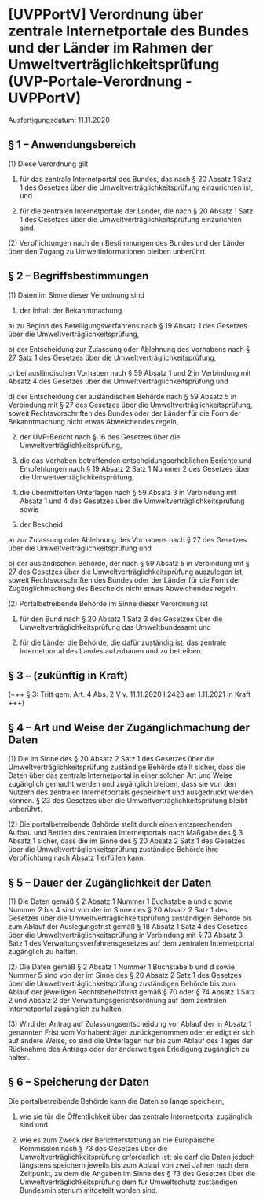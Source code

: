 # [UVPPortV] Verordnung über zentrale Internetportale des Bundes und der Länder im Rahmen der Umweltverträglichkeitsprüfung  (UVP-Portale-Verordnung - UVPPortV)

Ausfertigungsdatum: 11.11.2020

 

## § 1 – Anwendungsbereich

(1) Diese Verordnung gilt

1. für das zentrale Internetportal des Bundes, das nach § 20 Absatz 1 Satz 1 des Gesetzes über die Umweltverträglichkeitsprüfung einzurichten ist, und

2. für die zentralen Internetportale der Länder, die nach § 20 Absatz 1 Satz 1 des Gesetzes über die Umweltverträglichkeitsprüfung einzurichten sind.

(2) Verpflichtungen nach den Bestimmungen des Bundes und der Länder über den Zugang zu Umweltinformationen bleiben unberührt.


## § 2 – Begriffsbestimmungen

(1) Daten im Sinne dieser Verordnung sind

1. der Inhalt der Bekanntmachung

a) zu Beginn des Beteiligungsverfahrens nach § 19 Absatz 1 des Gesetzes über die Umweltverträglichkeitsprüfung,

b) der Entscheidung zur Zulassung oder Ablehnung des Vorhabens nach § 27 Satz 1 des Gesetzes über die Umweltverträglichkeitsprüfung,

c) bei ausländischen Vorhaben nach § 59 Absatz 1 und 2 in Verbindung mit Absatz 4 des Gesetzes über die Umweltverträglichkeitsprüfung und

d) der Entscheidung der ausländischen Behörde nach § 59 Absatz 5 in Verbindung mit § 27 des Gesetzes über die Umweltverträglichkeitsprüfung, soweit Rechtsvorschriften des Bundes oder der Länder für die Form der Bekanntmachung nicht etwas Abweichendes regeln,

2. der UVP-Bericht nach § 16 des Gesetzes über die Umweltverträglichkeitsprüfung,

3. die das Vorhaben betreffenden entscheidungserheblichen Berichte und Empfehlungen nach § 19 Absatz 2 Satz 1 Nummer 2 des Gesetzes über die Umweltverträglichkeitsprüfung,

4. die übermittelten Unterlagen nach § 59 Absatz 3 in Verbindung mit Absatz 1 und 4 des Gesetzes über die Umweltverträglichkeitsprüfung sowie

5. der Bescheid

a) zur Zulassung oder Ablehnung des Vorhabens nach § 27 des Gesetzes über die Umweltverträglichkeitsprüfung und

b) der ausländischen Behörde, der nach § 59 Absatz 5 in Verbindung mit § 27 des Gesetzes über die Umweltverträglichkeitsprüfung auszulegen ist, soweit Rechtsvorschriften des Bundes oder der Länder für die Form der Zugänglichmachung des Bescheids nicht etwas Abweichendes regeln.

(2) Portalbetreibende Behörde im Sinne dieser Verordnung ist

1. für den Bund nach § 20 Absatz 1 Satz 3 des Gesetzes über die Umweltverträglichkeitsprüfung das Umweltbundesamt und

2. für die Länder die Behörde, die dafür zuständig ist, das zentrale Internetportal des Landes aufzubauen und zu betreiben.


## § 3 – (zukünftig in Kraft)

(+++ § 3: Tritt gem. Art. 4 Abs. 2 V v. 11.11.2020 I 2428 am 1.11.2021 in Kraft +++)


## § 4 – Art und Weise der Zugänglichmachung der Daten

(1) Die im Sinne des § 20 Absatz 2 Satz 1 des Gesetzes über die Umweltverträglichkeitsprüfung zuständige Behörde stellt sicher, dass die Daten über das zentrale Internetportal in einer solchen Art und Weise zugänglich gemacht werden und zugänglich bleiben, dass sie von den Nutzern des zentralen Internetportals gespeichert und ausgedruckt werden können. § 23 des Gesetzes über die Umweltverträglichkeitsprüfung bleibt unberührt.

(2) Die portalbetreibende Behörde stellt durch einen entsprechenden Aufbau und Betrieb des zentralen Internetportals nach Maßgabe des § 3 Absatz 1 sicher, dass die im Sinne des § 20 Absatz 2 Satz 1 des Gesetzes über die Umweltverträglichkeitsprüfung zuständige Behörde ihre Verpflichtung nach Absatz 1 erfüllen kann.


## § 5 – Dauer der Zugänglichkeit der Daten

(1) Die Daten gemäß § 2 Absatz 1 Nummer 1 Buchstabe a und c sowie Nummer 2 bis 4 sind von der im Sinne des § 20 Absatz 2 Satz 1 des Gesetzes über die Umweltverträglichkeitsprüfung zuständigen Behörde bis zum Ablauf der Auslegungsfrist gemäß § 18 Absatz 1 Satz 4 des Gesetzes über die Umweltverträglichkeitsprüfung in Verbindung mit § 73 Absatz 3 Satz 1 des Verwaltungsverfahrensgesetzes auf dem zentralen Internetportal zugänglich zu halten.

(2) Die Daten gemäß § 2 Absatz 1 Nummer 1 Buchstabe b und d sowie Nummer 5 sind von der im Sinne des § 20 Absatz 2 Satz 1 des Gesetzes über die Umweltverträglichkeitsprüfung zuständigen Behörde bis zum Ablauf der jeweiligen Rechtsbehelfsfrist gemäß § 70 oder § 74 Absatz 1 Satz 2 und Absatz 2 der Verwaltungsgerichtsordnung auf dem zentralen Internetportal zugänglich zu halten.

(3) Wird der Antrag auf Zulassungsentscheidung vor Ablauf der in Absatz 1 genannten Frist vom Vorhabenträger zurückgenommen oder erledigt er sich auf andere Weise, so sind die Unterlagen nur bis zum Ablauf des Tages der Rücknahme des Antrags oder der anderweitigen Erledigung zugänglich zu halten.


## § 6 – Speicherung der Daten

Die portalbetreibende Behörde kann die Daten so lange speichern,

1. wie sie für die Öffentlichkeit über das zentrale Internetportal zugänglich sind und

2. wie es zum Zweck der Berichterstattung an die Europäische Kommission nach § 73 des Gesetzes über die Umweltverträglichkeitsprüfung erforderlich ist; sie darf die Daten jedoch längstens speichern jeweils bis zum Ablauf von zwei Jahren nach dem Zeitpunkt, zu dem die Angaben im Sinne des § 73 des Gesetzes über die Umweltverträglichkeitsprüfung dem für Umweltschutz zuständigen Bundesministerium mitgeteilt worden sind.
